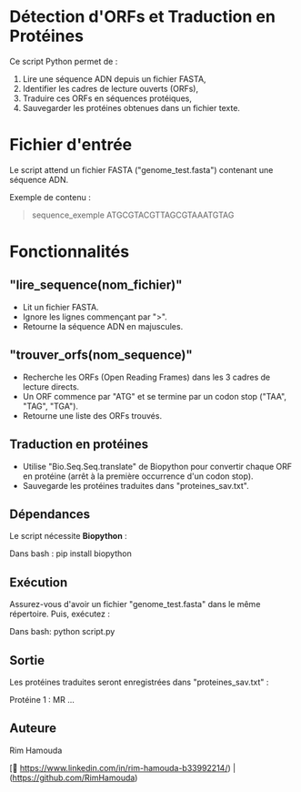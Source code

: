 # Détection d'ORFs et Traduction en Protéines

Ce script Python permet de :

1. Lire une séquence ADN depuis un fichier FASTA,
2. Identifier les cadres de lecture ouverts (ORFs),
3. Traduire ces ORFs en séquences protéiques,
4. Sauvegarder les protéines obtenues dans un fichier texte.

# Fichier d'entrée

Le script attend un fichier FASTA ("genome_test.fasta") contenant une séquence ADN.

Exemple de contenu :


>sequence_exemple
ATGCGTACGTTAGCGTAAATGTAG


# Fonctionnalités

## "lire_sequence(nom_fichier)"

* Lit un fichier FASTA.
* Ignore les lignes commençant par ">".
* Retourne la séquence ADN en majuscules.

## "trouver_orfs(nom_sequence)"

* Recherche les ORFs (Open Reading Frames) dans les 3 cadres de lecture directs.
* Un ORF commence par "ATG" et se termine par un codon stop ("TAA", "TAG", "TGA").
* Retourne une liste des ORFs trouvés.

## Traduction en protéines

* Utilise "Bio.Seq.Seq.translate" de Biopython pour convertir chaque ORF en protéine (arrêt à la première occurrence d'un codon stop).
* Sauvegarde les protéines traduites dans "proteines_sav.txt".

## Dépendances

Le script nécessite **Biopython** :

Dans bash :
pip install biopython


## Exécution

Assurez-vous d'avoir un fichier "genome_test.fasta" dans le même répertoire. Puis, exécutez :

Dans bash:
python script.py


## Sortie

Les protéines traduites seront enregistrées dans "proteines_sav.txt" :


Protéine 1 : MR
...

##  Auteure

Rim Hamouda 

[🔗 https://www.linkedin.com/in/rim-hamouda-b33992214/) | (https://github.com/RimHamouda)
